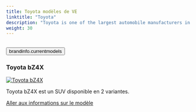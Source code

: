 ```yaml
---
title: Toyota modèles de VE
linktitle: "Toyota"
description: "Toyota is one of the largest automobile manufacturers in the world, producing about 10 million vehicles per year. Historycally Toyota has been negative to EV, but launched it first all-electric model in 2022. "
weight: 30
---
```

<!-- markdownlint-disable MD033 -->
<!-- markdownlint-disable MD010 -->


<div class="accordion" id="accordionPanelsStayOpenExample">
    <div class="accordion-item">
        <h2 class="accordion-header">
            <button class="accordion-button" type="button" data-bs-toggle="collapse" data-bs-target="#panelsStayOpen-collapseOne" aria-expanded="true" aria-controls="panelsStayOpen-collapseOne">
                        brandinfo.currentmodels
            </button>
        </h2>
        <div id="panelsStayOpen-collapseOne" class="accordion-collapse collapse show">
            <div class="accordion-body">
    <div class="container p-3 mb-4 bg-body-tertiary rounded border">
        <h3>Toyota bZ4X</h3>
        <div class="row">
            <div class="col col-12 col-md-6">
                <a href="bz4x">
                    <img src="https://media.evkx.net/multimedia/models/toyota/bz4x/bz4x_awd/main_1_st.jpg" class="img-fluid" alt="Toyota bZ4X" >
                </a>
            </div>
            <div class="col col-12 col-md-6"><p>
Toyota bZ4X est un SUV disponible en 2 variantes.
</p>
	<a href="bz4x/" class="btn btn-outline-primary" role="button">Aller aux informations sur le modèle</a>
		</div>
	</div>
</div>
        </div>
    </div>
</div></div>
